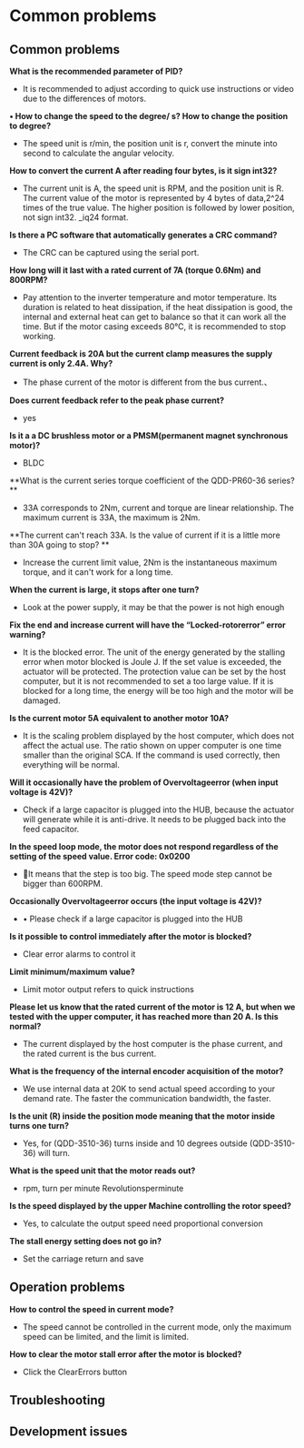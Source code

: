 Common problems
========

## Common problems

**What is the recommended parameter of PID?**

*   It is recommended to adjust according to quick use instructions or video due to the differences of motors.</br>

**•	How to change the speed to the degree/ s? How to change the position to  degree?**

*   The speed unit is r/min, the position unit is r, convert the minute into second to calculate the angular velocity.</br>

**How to convert the current A after reading four bytes, is it sign int32?**

*   The current unit is A, the speed unit is RPM, and the position unit is R. The current value of the motor is represented by 4 bytes of data,2^24 times of the true value. The higher position is followed by lower position, not sign int32. _iq24 format.

**Is there a PC software that automatically generates a CRC command?**

*   The CRC can be captured using the serial port.</br>

**How long will it last with a rated current of 7A (torque 0.6Nm) and 800RPM?**

*   Pay attention to the inverter temperature and motor temperature. Its duration is related to heat dissipation, if the heat dissipation is good, the internal and external heat can get to balance so that it can work all the time. But if the motor casing exceeds 80℃, it is recommended to stop working.

**Current feedback is 20A but the current clamp measures the supply current is only 2.4A. Why?**

*   The phase current of the motor is different from the bus current.、

**Does current feedback refer to the peak phase current?**

*   yes</br>

**Is it a a DC brushless motor or a PMSM(permanent magnet synchronous motor)?**

*   BLDC</br>

**What is the current series torque coefficient of the QDD-PR60-36 series? **

*   33A corresponds to 2Nm, current and torque are linear relationship. The maximum current is 33A, the maximum is 2Nm.</br>

**The current can't reach 33A. Is the value of current if it is a little more than 30A going to stop? **

*   Increase the current limit value, 2Nm is the instantaneous maximum torque, and it can't work for a long time.</br>

**When the current is large, it stops after one turn?**

*   Look at the power supply, it may be that the power is not high enough</br>

**Fix the end and increase current will have the “Locked-rotorerror” error warning?**

*   It is the blocked error. The unit of the energy generated by the stalling error when motor blocked is Joule J. If the set value is exceeded, the actuator will be protected. The protection value can be set by the host computer, but it is not recommended to set a too large value. If it is blocked for a long time, the energy will be too high and the motor will be damaged.

**Is the current motor 5A equivalent to another motor 10A?**

*   It is the scaling problem displayed by the host computer, which does not affect the actual use. The ratio shown on upper computer is one time smaller than the original SCA. If the command is used correctly, then everything will be normal.</br>

**Will it occasionally have the problem of Overvoltageerror (when input voltage is 42V)?**

*   Check if a large capacitor is plugged into the HUB, because the actuator will generate while it is anti-drive. It needs to be plugged back into the feed capacitor.</br>

**In the speed loop mode, the motor does not respond regardless of the setting of the speed value. Error code: 0x0200**

*   It means that the step is too big. The speed mode step cannot be bigger than 600RPM.

**Occasionally Overvoltageerror occurs (the input voltage is 42V)?**

*   •	Please check if a large capacitor is plugged into the HUB

**Is it possible to control immediately after the motor is blocked?**

*   Clear error alarms to control it</br>

**Limit minimum/maximum value?**

*   Limit motor output refers to quick instructions</br>

**Please let us know that the rated current of the motor is 12 A, but when we tested with the upper computer, it has reached more than 20 A. Is this normal?**

*   The current displayed by the host computer is the phase current, and the rated current is the bus current.</br>

**What is the frequency of the internal encoder acquisition of the motor?**

*   We use internal data at 20K to send actual speed according to your demand rate. The faster the communication bandwidth, the faster.

**Is the unit (R) inside the position mode meaning that the motor inside turns one turn?**

*   Yes, for (QDD-3510-36) turns inside and 10 degrees outside (QDD-3510-36) will turn.</br>

**What is the speed unit that the motor reads out?**

*   rpm, turn per minute Revolutionsperminute</br>

**Is the speed displayed by the upper Machine controlling the rotor speed?**

*   Yes, to calculate the output speed need proportional conversion</br>

**The stall energy setting does not go in?**

*   Set the carriage return and save</br>

## Operation problems

**How to control the speed in current mode?**

*   The speed cannot be controlled in the current mode, only the maximum speed can be limited, and the limit is limited.

**How to clear the motor stall error after the motor is blocked?**

*   Click the ClearErrors button

## Troubleshooting

## Development issues
